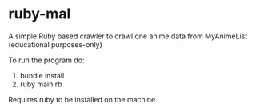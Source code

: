 # ruby-mal
A simple Ruby based crawler to crawl one anime data from MyAnimeList (educational purposes-only)

To run the program do:
1. bundle install
2. ruby main.rb

Requires ruby to be installed on the machine.
